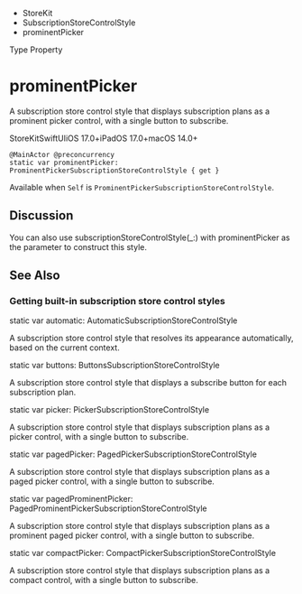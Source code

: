 

- StoreKit
- SubscriptionStoreControlStyle
-  prominentPicker 

Type Property

# prominentPicker

A subscription store control style that displays subscription plans as a prominent picker control, with a single button to subscribe.

StoreKitSwiftUIiOS 17.0+iPadOS 17.0+macOS 14.0+

``` source
@MainActor @preconcurrency
static var prominentPicker: ProminentPickerSubscriptionStoreControlStyle { get }
```

Available when `Self` is `ProminentPickerSubscriptionStoreControlStyle`.

## Discussion

You can also use subscriptionStoreControlStyle(_:) with prominentPicker as the parameter to construct this style.

## See Also

### Getting built-in subscription store control styles

static var automatic: AutomaticSubscriptionStoreControlStyle

A subscription store control style that resolves its appearance automatically, based on the current context.

static var buttons: ButtonsSubscriptionStoreControlStyle

A subscription store control style that displays a subscribe button for each subscription plan.

static var picker: PickerSubscriptionStoreControlStyle

A subscription store control style that displays subscription plans as a picker control, with a single button to subscribe.

static var pagedPicker: PagedPickerSubscriptionStoreControlStyle

A subscription store control style that displays subscription plans as a paged picker control, with a single button to subscribe.

static var pagedProminentPicker: PagedProminentPickerSubscriptionStoreControlStyle

A subscription store control style that displays subscription plans as a prominent paged picker control, with a single button to subscribe.

static var compactPicker: CompactPickerSubscriptionStoreControlStyle

A subscription store control style that displays subscription plans as a compact control, with a single button to subscribe.

